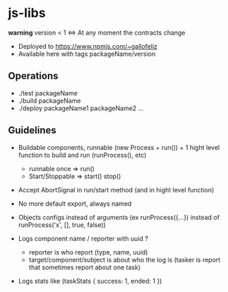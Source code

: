 # js-libs

**warning** version < 1 <=> At any moment the contracts change

- Deployed to https://www.npmjs.com/~gallofeliz
- Available here with tags packageName/version

## Operations

- ./test packageName
- ./build packageName
- ./deploy packageName1 packageName2 ...

## Guidelines

- Buildable components, runnable (new Process + run()) + 1 hight level function to build and run (runProcess(), etc)
  - runnable once => run()
  - Start/Stoppable => start() stop()
- Accept AbortSignal in run/start method (and in hight level function)
- No more default export, always named
- Objects configs instead of arguments (ex runProcess({...}) instead of runProcess('x', [], true, false))

- Logs component name / reporter with uuid ?
  - reporter is who report (type, name, uuid)
  - target/component/subject is about who the log is (tasker is report that sometimes report about one task)
- Logs stats like (taskStats { success: 1, ended: 1 })